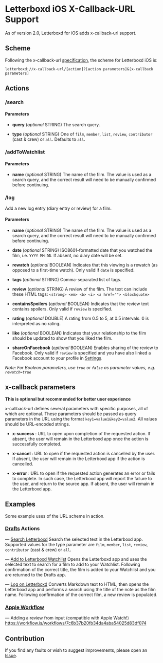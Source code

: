 # Letterboxd iOS X-Callback-URL Support

As of version 2.0, Letterboxd for iOS adds x-callback-url support.

## Scheme

Following the x-callback-url [specification](http://x-callback-url.com/specifications/), the scheme for Letterboxd iOS is:

`letterboxd://x-callback-url/[action]?[action parameters]&[x-callback parameters]`

## Actions

### /search

#### Parameters

- **query** (_optional_ STRING)
The search query.

- **type** (_optional_ STRING)
One of `film`, `member`, `list`, `review`, `contributor` (cast & crew) or `all`. Defaults to `all`.

### /addToWatchlist

#### Parameters

- **name** (_optional_ STRING)
The name of the film. The value is used as a search query, and the correct result will need to be manually confirmed before continuing.

### /log
Add a new log entry (diary entry or review) for a film.

#### Parameters

- **name** (_optional_ STRING)
The name of the film. The value is used as a search query, and the correct result will need to be manually confirmed before continuing.

- **date** (_optional_ STRING)
ISO8601-formatted date that you watched the film, i.e. `YYYY-MM-DD`. If absent, no diary date will be set.

- **rewatch** (_optional_ BOOLEAN)
Indicates that this viewing is a rewatch (as opposed to a first-time watch). Only valid if `date` is specified.

- **tags** (_optional_ STRING)
Comma-separated list of tags.

- **review** (_optional_ STRING)
A review of the film. The text can include these HTML tags:
`<strong> <em> <b> <i> <a href=""> <blockquote>`

- **containsSpoilers** (_optional_ BOOLEAN)
Indicates that the review text contains spoilers. Only valid if `review` is specified.

- **rating** (_optional_ DOUBLE)
A rating from 0.5 to 5, at 0.5 intervals. 0 is interpreted as no rating.

- **like** (_optional_ BOOLEAN)
Indicates that your relationship to the film should be updated to show that you liked the film.

- **shareOnFacebook** (_optional_ BOOLEAN)
Enables sharing of the review to Facebook. Only valid if `review` is specified and you have also linked a Facebook account to your profile in [Settings](https://letterboxd.com/settings/connections/).

_Note: For Boolean parameters, use `true` or `false` as parameter values, e.g. `rewatch=true`_

## x-callback parameters

**__This is optional but recommended for better user experience__**

x-callback-url defines several parameters with specific purposes, all of which are optional. These parameters should be passed as query parameters in the URL using the format `key1=value1&key2=value2`. All values should be URL-encoded strings.

- **x-success** : URL to open upon completion of the requested action. If absent, the user will remain in the Letterboxd app once the action is successfully completed.

- **x-cancel** : URL to open if the requested action is cancelled by the user. If absent, the user will remain in the Letterboxd app if the action is cancelled.

- **x-error** : URL to open if the requested action generates an error or fails to complete. In such case, the Letterboxd app will report the failure to the user, and return to the source app. If absent, the user will remain in the Letterboxd app.

## Examples

Some example uses of the URL scheme in action.

### [Drafts](https://agiletortoise.com/drafts/) Actions

— [Search Letterboxd](https://drafts4-actions.agiletortoise.com/a/2LG)
Search the selected text in the Letterboxd app. Supported values for the type parameter are `film`, `member`, `list`, `review`, `contributor` (cast & crew) or `all`.

— [Add to Letterboxd Watchlist](https://drafts4-actions.agiletortoise.com/a/2LH)
Opens the Letterboxd app and uses the selected text to search for a film to add to your Watchlist. Following confirmation of the correct title, the film is added to your Watchlist and you are returned to the Drafts app.

— [Log on Letterboxd](https://drafts4-actions.agiletortoise.com/a/2LE)
Converts Markdown text to HTML, then opens the Letterboxd app and performs a search using the title of the note as the film name. Following confirmation of the correct film, a new review is populated.

### [Apple Workflow](https://workflow.is)

— Adding a review from input (compatible with Apple Watch!)
https://workflow.is/workflows/7c6b37b20fb34da4aba54025d83df074

## Contribution

If you find any faults or wish to suggest improvements, please open an [Issue](https://github.com/Letterboxd/letterboxd-ios-x-callback-url/issues).
